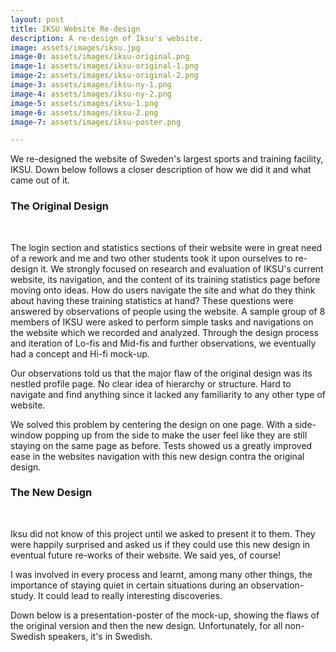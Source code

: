 ```yaml
---
layout: post
title: IKSU Website Re-design
description: A re-design of Iksu's website.
image: assets/images/iksu.jpg
image-0: assets/images/iksu-original.png
image-1: assets/images/iksu-original-1.png
image-2: assets/images/iksu-original-2.png
image-3: assets/images/iksu-ny-1.png
image-4: assets/images/iksu-ny-2.png
image-5: assets/images/iksu-1.png
image-6: assets/images/iksu-2.png
image-7: assets/images/iksu-poster.png

---
```


We re-designed the website of Sweden's largest sports and training facility, IKSU. Down below follows a closer description of how we did it and what came out of it.

<h3>The Original Design</h3>
<span class="image main"><img src="{{ site.baseurl }}/{{ page.image-0 }}" alt="" /></span>
<span class="image main"><img src="{{ site.baseurl }}/{{ page.image-1 }}" alt="" /></span>
<span class="image main"><img src="{{ site.baseurl }}/{{ page.image-2 }}" alt="" /></span>

The login section and statistics sections of their website were in great need of a rework and me and two other students took it upon ourselves to re-design it. We strongly focused on research and evaluation of IKSU's current website, its navigation, and the content of its training statistics page before moving onto ideas. How do users navigate the site and what do they think about having these training statistics at hand? These questions were answered by observations of people using the website. A sample group of 8 members of IKSU were asked to perform simple tasks and navigations on the website which we recorded and analyzed. Through the design process and iteration of Lo-fis and Mid-fis and further observations, we eventually had a concept and Hi-fi mock-up. 

Our observations told us that the major flaw of the original design was its nestled profile page. No clear idea of hierarchy or structure. Hard to navigate and find anything since it lacked any familiarity to any other type of website.

We solved this problem by centering the design on one page. With a side-window popping up from the side to make the user feel like they are still staying on the same page as before. Tests showed us a greatly improved ease in the websites navigation with this new design contra the original design.

<h3>The New Design</h3>
<span class="image main"><img src="{{ site.baseurl }}/{{ page.image-3 }}" alt="" /></span>
<span class="image main"><img src="{{ site.baseurl }}/{{ page.image-4 }}" alt="" /></span>
<span class="image main"><img src="{{ site.baseurl }}/{{ page.image-5 }}" alt="" /></span>
<span class="image main"><img src="{{ site.baseurl }}/{{ page.image-6 }}" alt="" /></span>

Iksu did not know of this project until we asked to present it to them. They were happily surprised and asked us if they could use this new design in eventual future re-works of their website. We said yes, of course! 

I was involved in every process and learnt, among many other things, the importance of staying quiet in certain situations during an observation-study. It could lead to really interesting discoveries.

Down below is a presentation-poster of the mock-up, showing the flaws of the original version and then the new design. Unfortunately, for all non-Swedish speakers, it's in Swedish.

<span class="image main"><img src="{{ site.baseurl }}/{{ page.image-7 }}" alt="" /></span>
